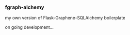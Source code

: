 ### fgraph-alchemy

my own version of Flask-Graphene-SQLAlchemy boilerplate

on going development...
